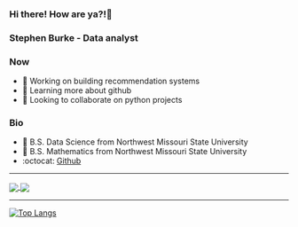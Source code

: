### Hi there! How are ya?!👋

### Stephen Burke - Data analyst

### Now

- 🔭 Working on building recommendation systems
- 🌱 Learning more about github
- 👯 Looking to collaborate on python projects

### Bio

- 📜 B.S. Data Science from Northwest Missouri State University
- 📜 B.S. Mathematics from Northwest Missouri State University
- :octocat: [Github](https://github.com/StephenBurke)

---

<a href="https://github.com/anuraghazra/github-readme-stats">
  <img align="center" src="https://github-readme-stats-rust-nu.vercel.app/api?username=StephenBurke&show_icons=true&theme=panda" />
</a>
<a href="https://github.com/anuraghazra/github-readme-stats">
  <img align="center" src="https://github-readme-stats-rust-nu.vercel.app/api/wakatime?username=StephenBurke&show_icons=true&theme=panda" />
</a>

---

[![Top Langs](https://github-readme-stats.vercel.app/api/top-langs/?username=StephenBurke&show_icons=true&theme=panda&layout=compact)](https://github.com/anuraghazra/github-readme-stats)
